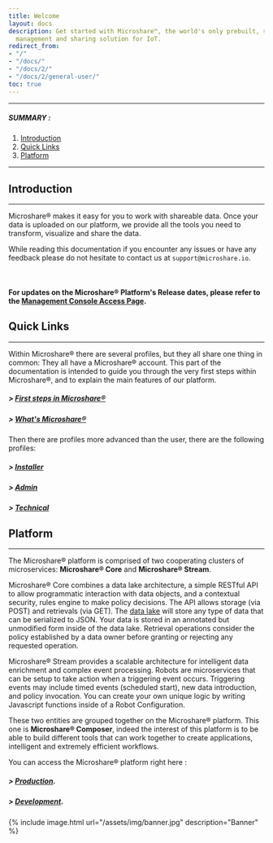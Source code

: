 ```yaml
---
title: Welcome
layout: docs
description: Get started with Microshare™, the world's only prebuilt, scalable data
  management and sharing solution for IoT.
redirect_from:
- "/"
- "/docs/"
- "/docs/2/"
- "/docs/2/general-user/"
toc: true
---
```


---------------------------------------

##### SUMMARY : 

1. [Introduction](./#introduction)
2. [Quick Links](./#quick-links)
3. [Platform](./#platform)

---------------------------------------



## Introduction
---------------------------------------

Microshare® makes it easy for you to work with shareable data. Once your data is uploaded on our platform, we provide all the tools you need to transform, visualize and share the data.

While reading this documentation if you encounter any issues or have any feedback please do not hesitate to contact us at `support@microshare.io`.  

&nbsp;
&nbsp;
&nbsp;


#### For updates on the Microshare® Platform's Release dates, please refer to the [Management Console Access Page](https://www.microshare.io/management-console-access/).


## Quick Links
---------------------------------------

Within Microshare® there are several profiles, but they all share one thing in common: They all have a Microshare® account. 
This part of the documentation is intended to guide you through the very first steps within Microshare®, and to explain the main features of our platform. 

#####  > [First steps in Microshare®](../quick-start/create-an-account)
#####  > [What's Microshare®](../meet-microshare/technical-overview)

Then there are profiles more advanced than the user, there are the following profiles: 

#####  > [Installer](../../installer/quick-start/overview)
#####  > [Admin](../../admin/admin-management/overview)
#####  > [Technical](../../technical/quick-start/overview)

## Platform
---------------------------------------

The Microshare® platform is comprised of two cooperating clusters of microservices: **Microshare® Core** and **Microshare® Stream**.

Microshare® Core combines a data lake architecture, a simple RESTful API to allow programmatic interaction with data objects, and a contextual security, rules engine to make policy decisions. 
The API allows storage (via POST) and retrievals (via GET). The [data lake](https://en.wikipedia.org/wiki/Data_lake) will store any type of data that can be serialized to JSON. Your data is stored in an annotated but unmodified form inside of the data lake. Retrieval operations consider the policy established by a data owner before granting or rejecting any requested operation.

Microshare® Stream provides a scalable architecture for intelligent data enrichment and complex event processing. 
Robots are microservices that can be setup to take action when a triggering event occurs. 
Triggering events may include timed events (scheduled start), new data introduction, and policy invocation. 
You can create your own unique logic by writing Javascript functions inside of a Robot Configuration.

These two entities are grouped together on the Microshare® platform. This one is **Microshare® Composer**, indeed the interest of this platform is to be able to build different tools that can work together to create applications, intelligent and extremely efficient workflows.

You can access the Microshare® platform right here : 

#####  > [Production](https://app.microshare.io/composer).
#####  > [Development](https://dapp.microshare.io/composer).

{% include image.html url="/assets/img/banner.jpg" description="Banner" %}
